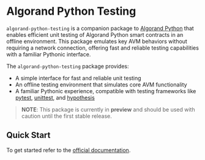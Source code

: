 # Algorand Python Testing

`algorand-python-testing` is a companion package to [Algorand Python](https://github.com/algorandfoundation/puya) that enables efficient unit testing of Algorand Python smart contracts in an offline environment. This package emulates key AVM behaviors without requiring a network connection, offering fast and reliable testing capabilities with a familiar Pythonic interface.

The `algorand-python-testing` package provides:

-   A simple interface for fast and reliable unit testing
-   An offline testing environment that simulates core AVM functionality
-   A familiar Pythonic experience, compatible with testing frameworks like [pytest](https://docs.pytest.org/en/latest/), [unittest](https://docs.python.org/3/library/unittest.html), and [hypothesis](https://hypothesis.readthedocs.io/en/latest/)

> **NOTE**: This package is currently in **preview** and should be used with caution until the first stable release.

## Quick Start

To get started refer to the [official documentation](https://algorandfoundation.github.io/algorand-python-testing/).
